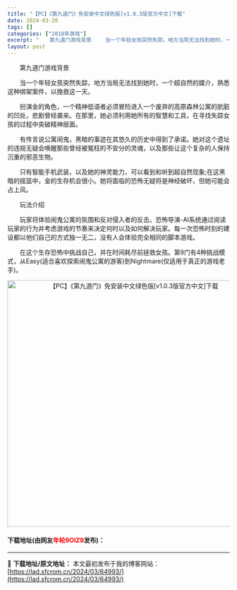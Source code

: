 ```yaml
---
title: "【PC】《第九道门》免安装中文绿色版[v1.0.3版官方中文]下载"
date: 2024-03-28
tags: []
categories: ["2018年游戏"]
excerpt: "　　第九道门游戏背景 　　当一个年轻女孩突然失踪，地方当局无法找到她时，一个超自然的媒介，熟悉这种绑架案件，以挽救这一天。 　　扮演金的角色，一个精神低语者必须冒险进入一个废弃的高原森林公寓的肮脏的凹处，悲剧曾经袭来。在那里，她必须利用她所有的智慧和工具，在寻找失踪女孩的过程中突破精神层面。 　　有&hellip;"
layout: post
---
```


 <p>　　第九道门游戏背景</p> <p>　　当一个年轻女孩突然失踪，地方当局无法找到她时，一个超自然的媒介，熟悉这种绑架案件，以挽救这一天。</p> <p>　　扮演金的角色，一个精神低语者必须冒险进入一个废弃的高原森林公寓的肮脏的凹处，悲剧曾经袭来。在那里，她必须利用她所有的智慧和工具，在寻找失踪女孩的过程中突破精神层面。</p> <p>　　有传言说公寓闹鬼，黑暗的事迹在其悠久的历史中得到了承诺。她对这个遗址的违规无疑会唤醒那些曾经被冤枉的不安分的灵魂，以及那些让这个复杂的人保持沉重的邪恶生物。</p> <p>　　只有智能手机武装，以及她的神灵能力，可以看到和听到超自然现象;在这黑暗的摇篮中，金的生存机会很小。她将面临的恐怖无疑将是神经破坏，但她可能会占上风。</p> <p>　　玩法介绍</p> <p>　　玩家将体验闹鬼公寓的氛围和反对侵入者的反击。恐怖导演-AI系统通过阅读玩家的行为并考虑游戏的节奏来决定何时以及如何解决玩家。每一次恐怖时刻的建设都以他们自己的方式独一无二，没有人会体验完全相同的脚本游戏。</p> <p>　　在这个生存恐怖中挑战自己，并在时间耗尽前拯救女孩。第9门有4种挑战模式，从Easy(适合喜欢探索闹鬼公寓的游客)到Nightmare(仅适用于真正的游戏老手)。</p> <p align="center"><img align="" border="0" src="https://lad.sfcrom.cn/wp-content/uploads/2024/03/20240327_6604a92a3293d.jpg" width="558" alt="【PC】《第九道门》免安装中文绿色版[v1.0.3版官方中文]下载" /></p> <p><h4>下载地址(由网友<font color="red">年轮9OlZ9</font>发布)：</h4></p> 

---
📖 **下载地址/原文地址：** 本文最初发布于我的博客网站：[https://lad.sfcrom.cn/2024/03/64993/](https://lad.sfcrom.cn/2024/03/64993/)
